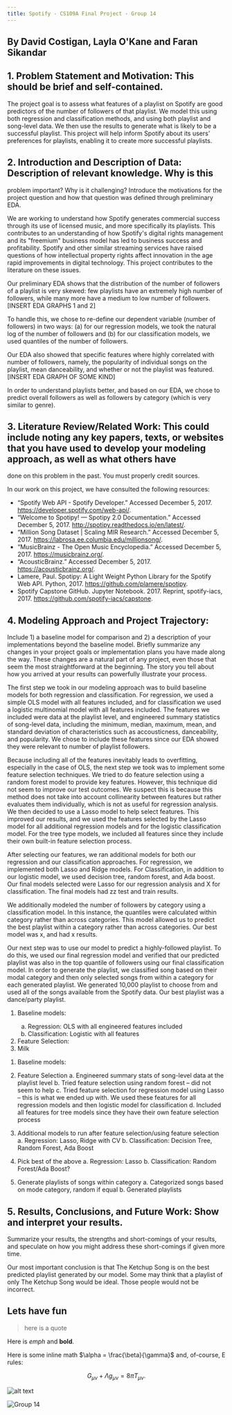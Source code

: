 ```yaml
---
title: Spotify - CS109A Final Project - Group 14
---
```


## By David Costigan, Layla O'Kane and Faran Sikandar

## 1. Problem Statement and Motivation: This should be brief and self-contained.

The project goal is to assess what features of a playlist on Spotify are good predictors of the number of followers of that playlist. We model this using both regression and classification methods, and using both playlist and song-level data. We then use the results to generate what is likely to be a successful playlist. This project will help inform Spotify about its users’ preferences for playlists, enabling it to create more successful playlists.


## 2. Introduction and Description of Data: Description of relevant knowledge. Why is this
problem important? Why is it challenging? Introduce the motivations for the project
question and how that question was defined through preliminary EDA.

We are working to understand how Spotify generates commercial success through its use of licensed music, and more specifically its playlists. This contributes to an understanding of how Spotify's digital rights management and its "freemium" business model has led to business success and profitability. Spotify and other similar streaming services have raised questions of how intellectual property rights affect innovation in the age rapid improvements in digital technology. This project contributes to the literature on these issues.

Our preliminary EDA shows that the distribution of the number of followers of a playlist is very skewed: few playlists have an extremely high number of followers, while many more have a medium to low number of followers. [INSERT EDA GRAPHS 1 and 2]

To handle this, we chose to re-define our dependent variable (number of followers) in two ways: (a) for our regression models, we took the natural log of the number of followers and (b) for our classification models, we used quantiles of the number of followers. 

Our EDA also showed that specific features where highly correlated with number of followers, namely, the popularity of individual songs on the playlist, mean danceability, and whether or not the playlist was featured. [INSERT EDA GRAPH OF SOME KIND]

In order to understand playlists better, and based on our EDA, we chose to predict overall followers as well as followers by category (which is very similar to genre).

## 3. Literature Review/Related Work: This could include noting any key papers, texts, or websites that you have used to develop your modeling approach, as well as what others have
done on this problem in the past. You must properly credit sources.

In our work on this project, we have consulted the following resources:

- “Spotify Web API - Spotify Developer.” Accessed December 5, 2017. https://developer.spotify.com/web-api/.
- “Welcome to Spotipy! — Spotipy 2.0 Documentation.” Accessed December 5, 2017. http://spotipy.readthedocs.io/en/latest/.
- “Million Song Dataset | Scaling MIR Research.” Accessed December 5, 2017. https://labrosa.ee.columbia.edu/millionsong/.
- “MusicBrainz - The Open Music Encyclopedia.” Accessed December 5, 2017. https://musicbrainz.org/.
- “AcousticBrainz.” Accessed December 5, 2017. https://acousticbrainz.org/.
- Lamere, Paul. Spotipy: A Light Weight Python Library for the Spotify Web API. Python, 2017. https://github.com/plamere/spotipy.
- Spotify Capstone GitHub. Jupyter Notebook. 2017. Reprint, spotify-iacs, 2017. https://github.com/spotify-iacs/capstone.

## 4. Modeling Approach and Project Trajectory: 
Include 1) a baseline model for comparison and 2) a description of your implementations beyond the baseline model. Briefly summarize any changes in your project goals or implementation plans you have made along the way. These changes are a natural part of any project, even those that seem the most straightforward at the beginning. The story you tell about how you arrived at your results can powerfully illustrate your process.

The first step we took in our modeling approach was to build baseline models for both regression and classification. For regression, we used a simple OLS model with all features included, and for classification we used a logistic multinomial model with all features included. The features we included were data at the playlist level, and engineered summary statistics of song-level data, including the minimum, median, maximum, mean, and standard deviation of characteristics such as accousticness, danceability, and popularity. We chose to include these features since our EDA showed they were relevant to number of playlist followers.

Because including all of the features inevitably leads to overfitting, especially in the case of OLS, the next step we took was to implement some feature selection techniques. We tried to do feature selection using a random forest model to provide key features. However, this technique did not seem to improve our test outcomes. We suspect this is because this method does not take into account collinearity between features but rather evaluates them individually, which is not as useful for regression analysis. We then decided to use a Lasso model to help select features. This improved our results, and we used the features selected by the Lasso model for all additional regression models and for the logistic classification model. For the tree type models, we included all features since they include their own built-in feature selection process.

After selecting our features, we ran additional models for both our regression and our classification approaches. For regression, we implemented both Lasso and Ridge models. For Classification, in addition to our logistic model, we used decision tree, random forest, and Ada boost. Our final models selected were Lasso for our regression analysis and X for classification. The final models had zz test and train results. 

We additionally modeled the number of followers by category using a classification model. In this instance, the quantiles were calculated within category rather than across categories. This model allowed us to predict the best playlist within a category rather than across categories. Our best model was x, and had x results.

Our next step was to use our model to predict a highly-followed playlist. To do this, we used our final regression model and verified that our predicted playlist was also in the top quantile of followers using our final classification model. In order to generate the playlist, we classified song based on their modal category and then only selected songs from within a category for each generated playlist. We generated 10,000 playlist to choose from and used all of the songs available from the Spotify data. Our best playlist was a dance/party playlist.

<ol>
  <li>Baseline models:</li>
    <ol type="a">
      <li>Regression: OLS with all engineered features included</li>
      <li>Classification: Logistic with all features</li>        
    </ol>
    
  <li>Feature Selection: </li>
  </li>
  <li>Milk</li>
</ol>

1.	Baseline models:
    
2.	Feature Selection
    a.	Engineered summary stats of song-level data at the playlist level
    b.	Tried feature selection using random forest – did not seem to help
    c.	Tried feature selection for regression model using Lasso – this is what we ended up with. We used these features for    all regression models and then logistic model for classification
    d.	Included all features for tree models since they have their own feature selection process
3.	Additional models to run after feature selection/using feature selection
    a.	Regression: Lasso, Ridge with CV
    b.	Classification: Decision Tree, Random Forest, Ada Boost
4.	Pick best of the above
    a.	Regression: Lasso
    b.	Classification: Random Forest/Ada Boost?
5.	Generate playlists of songs within category
    a.	Categorized songs based on mode category, random if equal
    b.	Generated playlists

## 5. Results, Conclusions, and Future Work: Show and interpret your results. 
Summarize your results, the strengths and short-comings of your results, and speculate on how you might
address these short-comings if given more time.

Our most important conclusion is that The Ketchup Song is on the best predicted playlist generated by our model. Some may think that a playlist of only The Ketchup Song would be ideal. Those people would not be incorrect.


## Lets have fun

>here is a quote

Here is *emph* and **bold**.

Here is some inline math $\alpha = \frac{\beta}{\gamma}$ and, of-course, E rules:

$$ G_{\mu\nu} + \Lambda g_{\mu\nu}  = 8 \pi T_{\mu\nu} . $$

![alt text](https://www.shareicon.net/data/512x512/2017/02/01/877519_media_512x512.png "Logo Title Text 1")

![Group 14](https://github.com/fsikandar/CS109A_FinalProject_Spotify/blob/master/images/Group14.png?raw=true")
